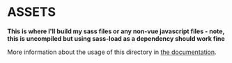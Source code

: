 # ASSETS

**This is where I'll build my sass files or any non-vue javascript files - note, this is uncompiled but using sass-load as a dependency should work fine**

More information about the usage of this directory in [the documentation](https://nuxtjs.org/guide/assets#webpacked).
